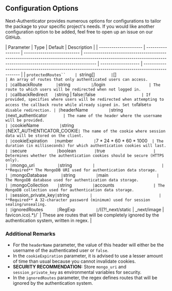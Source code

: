 ## Configuration Options

Next-Authenticator provides numerous options for configurations to tailor the package to your specific project's needs. If you would like another configuration option to be added, feel free to open up an issue on our GitHub.

| Parameter             | Type              | Default                     | Description                                                                                                                                                        |
| --------------------- | ----------------- | --------------------------- | ------------------------------------------------------------------------------------------------------------------------------------------------------------------ | ------------------- | ------------------------------------------------------------------------------------------------ |
| `protectedRoutes``    | `string[]`        | `[]`                        | An array of routes that only authenticated users can access.                                                                                                       |
| `callbackRoute`       | `string`          | `/login`                    | The route to which users will be redirected when not logged in.                                                                                                    |
| `callbackRedirect`    | `string \| false` | `false`                     | If provided, specifies where users will be redirected when attempting to access the callback route while already signed in. Set to `false` to disable redirection. |
| `headerName`          | `string`          | `next_authenticator`        | The name of the header where the username will be provided.                                                                                                        |
| `cookieName`          | `string`          | `NEXT_AUTHENTICATOR_COOKIE` | The name of the cookie where session data will be stored on the client.                                                                                            |
| `cookieExpiration`    | `number`          | `7 * 24 * 60 * 60 * 1000`   | The duration (in milliseconds) for which authentication cookies will last.                                                                                         |
| `secure`              | `boolean`         | `true`                      | Determines whether the authentication cookies should be secure (HTTPS only).                                                                                       |
| `mongo_uri`           | `string`          |                             | **Required** The MongoDB URI used for authentication data storage.                                                                                                 |
| `mongoDatabase`       | `string`          | `main`                      | The MongoDB database used for authentication data storage.                                                                                                         |
| `mongoCollection`     | `string`          | `accounts`                  | The MongoDB collection used for authentication data storage.                                                                                                       |
| `session_private_key` | `string`          |                             | **Required** A 32-character password (minimum) used for session sealing/unsealing.                                                                                 |
| `ignoredRoutes`       | `RegExp`          | `/((?!\_next\/static        | \_next\/image                                                                                                                                                      | favicon\.ico).\*)/` | These are routes that will be completely ignored by the authentication system, written in regex. |

### Additional Remarks

- For the `headerName` parameter, the value of this header will either be the username of the authenticated user or `false`.
- In the `cookieExpiration` parameter, it is advised to use a lesser amount of time than usual because you cannot invalidate cookies.
- **SECURITY RECOMMENDATION:** Store `mongo_uri` and `session_private_key` as environmental variables for security.
- In the `ignoredRoutes` parameter, the regex defines routes that will be ignored by the authentication system.
